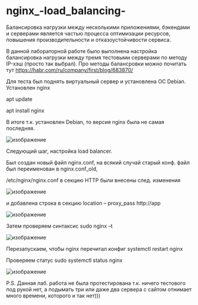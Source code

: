 # nginx_-load_balancing-

Балансировка нагрузки между несколькими приложениями, бэкендами и серверами является частью процесса оптимизации ресурсов, повышения производительности и отказоустойчивости сервиса.

В данной лабораторной работе было выполнена настройка балансировка нагрузки между тремя тестовыми серверами по методу IP-хэш (просто так выбрал). Про методы балансровки можно почитать тут https://habr.com/ru/company/first/blog/683870/

Для теста был поднять виртуальный сервер и установлена ОС Debian.
Установлен nginx

apt update

apt install nginx

В итоге т.к. установлен Debian, то версия nginx была не самая последняя.

 ![изображение](https://user-images.githubusercontent.com/109180164/211828207-b874a7e3-c911-44a5-bfc5-133a3befe5a7.png)

Следующий шаг, настройка load balancer.

Был создан новый файл nginx.conf, на всякий случай старый конф. файл был переименован в nginx.conf_old,

/etc/nginx/nginx.conf в секцию HTTP были внесены след. изменения

![изображение](https://user-images.githubusercontent.com/109180164/211828304-dd7284c7-65e4-446f-8079-7f2c61a64fb8.png)


и добавлена строка в секцию location – proxy_pass http://app
 
 ![изображение](https://user-images.githubusercontent.com/109180164/211828373-32f75d5d-08e9-4ae1-941c-9ab61fe3d7a5.png)

Затем проверяем синтаксис 
sudo nginx –t

![изображение](https://user-images.githubusercontent.com/109180164/211828461-34111c91-6dac-4e56-91de-5ba1e3bf0b84.png)

Перезапускаем, чтобы nginx перечитал конфиг
systemctl restart nginx

Проверяем статус
sudo systemctl status nginx

![изображение](https://user-images.githubusercontent.com/109180164/211828523-1456cada-0d95-4ecd-a992-98e6bb65f0ab.png)

P.S.
Данная лаб. работа не была протестирована т.к. ничего тестового под рукой нет, а подымать три или даже два сервера с сайтом отнимает много времени, которого и так нет)))
